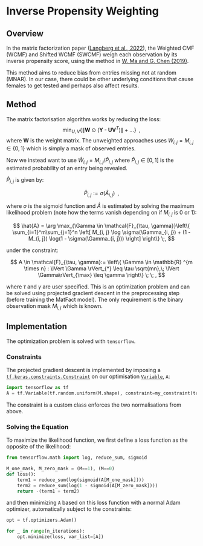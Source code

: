 # Inverse Propensity Weighting
## Overview
In the matrix factorization paper ([Langberg et al., 2022](https://bmcbioinformatics.biomedcentral.com/articles/10.1186/s12859-022-04949-8)), the Weighted CMF (WCMF) and Shifted WCMF (SWCMF) weigh each observation by its inverse propensity score, using the method in [W. Ma and G. Chen (2019)](https://arxiv.org/abs/1910.12774).

This method aims to reduce bias from entries missing not at random (MNAR). In our case, there could be other underlying conditions that cause females to get tested and perhaps also affect results.

## Method
The matrix factorisation algorithm works by reducing the loss:
$$
\min_{U, V}{\{ \lVert \textbf{W} \odot (\textbf{Y - UV}^T)  \rVert + \dots \}} \; \; ,
$$
where $\textbf{W}$ is the weight matrix. The unweighted approaches uses $W_{i, j} = M_{i, j} \in \{ 0, 1\}$ which is simply a mask of observed entries.

Now we instead want to use $\hat{W}_{i, j}=M_{i, j}/\hat{P}_{i, j}$ where $\hat{P}_{i, j} \in [0, 1]$ is the estimated probability of an entry being revealed.

$\hat{P}_{i, j}$ is given by:

$$
\hat{P}_{i, j} := \sigma(\hat{A}_{i, j}) \;\; ,
$$

where $\sigma$ is the sigmoid function and $\hat{A}$ is estimated by solving the maximum likelihood problem (note how the terms vanish depending on if $M_{i,j}$ is 0 or 1):

$$
\hat{A} = \arg \max_{\Gamma \in \mathcal{F}_{\tau, \gamma}}\left\{
     \sum_{i=1}^m\sum_{j=1}^n
     \left[ 
        M_{i, j} \log \sigma(\Gamma_{i, j}) + (1 - M_{i, j}) \log(1 -  \sigma(\Gamma_{i, j}))
     \right]
     \right\} \;,
$$

under the constraint:

$$
A \in \mathcal{F}_{\tau, \gamma}:= \left\{
    \Gamma \in \mathbb{R} ^{m \times n} : 
    \lVert \Gamma \rVert_{*} \leq \tau \sqrt{mn},\; \lVert \Gamma\rVert_{\max} \leq \gamma
\right\} \; \; ,
$$

where $\tau$ and $\gamma$ are user specified. This is an optimization problem and can be solved using projected gradient descent in the preprocessing step (before training the MatFact model). The only requirement is the binary observation mask $M_{i,j}$ which is known.

## Implementation
The optimization problem is solved with `tensorflow`. 

### Constraints
The projected gradient descent is implemented by imposing a [`tf.keras.constraints.Constraint`](https://www.tensorflow.org/api_docs/python/tf/keras/constraints/Constraint) on our optimisation [`Variable`](https://www.tensorflow.org/api_docs/python/tf/Variable), `A`:

```python
import tensorflow as tf
A = tf.Variable(tf.random.uniform(M.shape), constraint=my_constraint(tau, gamma))
```
The constraint is a custom class enforces the two normalisations from above. 

### Solving the Equation
To maximize the likelihood function, we first define a loss function as the opposite of the likelihood:
```python
from tensorflow.math import log, reduce_sum, sigmoid

M_one_mask, M_zero_mask = (M==1), (M==0)
def loss():
    term1 = reduce_sum(log(sigmoid(A[M_one_mask])))
    term2 = reduce_sum(log(1 - sigmoid(A[M_zero_mask])))
    return -(term1 + term2)
```
and then minimizing `A` based on this loss function with a normal Adam optimizer, automatically subject to the constraints:
```python
opt = tf.optimizers.Adam()

for _ in range(n_iterations):
    opt.minimize(loss, var_list=[A])
```
